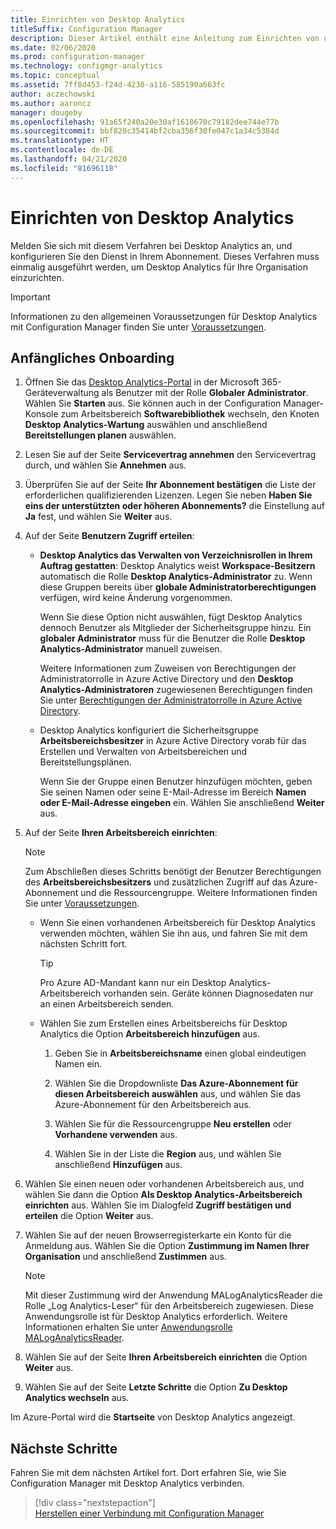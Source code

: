 ```yaml
---
title: Einrichten von Desktop Analytics
titleSuffix: Configuration Manager
description: Dieser Artikel enthält eine Anleitung zum Einrichten von und Onboarding in Desktop Analytics.
ms.date: 02/06/2020
ms.prod: configuration-manager
ms.technology: configmgr-analytics
ms.topic: conceptual
ms.assetid: 7ff8d453-f24d-4230-a116-585190a663fc
author: aczechowski
ms.author: aaroncz
manager: dougeby
ms.openlocfilehash: 91a65f240a20e30af1610670c79182dee744e77b
ms.sourcegitcommit: bbf820c35414bf2cba356f30fe047c1a34c5384d
ms.translationtype: HT
ms.contentlocale: de-DE
ms.lasthandoff: 04/21/2020
ms.locfileid: "81696118"
---
```

# <a name="how-to-set-up-desktop-analytics"></a>Einrichten von Desktop Analytics

Melden Sie sich mit diesem Verfahren bei Desktop Analytics an, und konfigurieren Sie den Dienst in Ihrem Abonnement. Dieses Verfahren muss einmalig ausgeführt werden, um Desktop Analytics für Ihre Organisation einzurichten.  

> [!Important]  
> Informationen zu den allgemeinen Voraussetzungen für Desktop Analytics mit Configuration Manager finden Sie unter [Voraussetzungen](overview.md#prerequisites).  

## <a name="initial-onboarding"></a>Anfängliches Onboarding

1. Öffnen Sie das [Desktop Analytics-Portal](https://aka.ms/desktopanalytics) in der Microsoft 365-Geräteverwaltung als Benutzer mit der Rolle **Globaler Administrator**. Wählen Sie **Starten** aus. Sie können auch in der Configuration Manager-Konsole zum Arbeitsbereich **Softwarebibliothek** wechseln, den Knoten **Desktop Analytics-Wartung** auswählen und anschließend **Bereitstellungen planen** auswählen.

2. Lesen Sie auf der Seite **Servicevertrag annehmen** den Servicevertrag durch, und wählen Sie **Annehmen** aus.  

3. Überprüfen Sie auf der Seite **Ihr Abonnement bestätigen** die Liste der erforderlichen qualifizierenden Lizenzen. Legen Sie neben **Haben Sie eins der unterstützten oder höheren Abonnements?** die Einstellung auf **Ja** fest, und wählen Sie **Weiter** aus.  

4. Auf der Seite **Benutzern Zugriff erteilen**:

    - **Desktop Analytics das Verwalten von Verzeichnisrollen in Ihrem Auftrag gestatten**: Desktop Analytics weist **Workspace-Besitzern** automatisch die Rolle **Desktop Analytics-Administrator** zu. Wenn diese Gruppen bereits über **globale Administratorberechtigungen** verfügen, wird keine Änderung vorgenommen.

        Wenn Sie diese Option nicht auswählen, fügt Desktop Analytics dennoch Benutzer als Mitglieder der Sicherheitsgruppe hinzu. Ein **globaler Administrator** muss für die Benutzer die Rolle **Desktop Analytics-Administrator** manuell zuweisen.

        Weitere Informationen zum Zuweisen von Berechtigungen der Administratorrolle in Azure Active Directory und den **Desktop Analytics-Administratoren** zugewiesenen Berechtigungen finden Sie unter [Berechtigungen der Administratorrolle in Azure Active Directory](https://docs.microsoft.com/azure/active-directory/users-groups-roles/directory-assign-admin-roles).  

    - Desktop Analytics konfiguriert die Sicherheitsgruppe **Arbeitsbereichsbesitzer** in Azure Active Directory vorab für das Erstellen und Verwalten von Arbeitsbereichen und Bereitstellungsplänen.

        Wenn Sie der Gruppe einen Benutzer hinzufügen möchten, geben Sie seinen Namen oder seine E-Mail-Adresse im Bereich **Namen oder E-Mail-Adresse eingeben** ein. Wählen Sie anschließend **Weiter** aus.

5. Auf der Seite **Ihren Arbeitsbereich einrichten**:  

    > [!NOTE]  
    > Zum Abschließen dieses Schritts benötigt der Benutzer Berechtigungen des **Arbeitsbereichsbesitzers** und zusätzlichen Zugriff auf das Azure-Abonnement und die Ressourcengruppe. Weitere Informationen finden Sie unter [Voraussetzungen](overview.md#prerequisites).  

    - Wenn Sie einen vorhandenen Arbeitsbereich für Desktop Analytics verwenden möchten, wählen Sie ihn aus, und fahren Sie mit dem nächsten Schritt fort.  

        > [!TIP]  
        > Pro Azure AD-Mandant kann nur ein Desktop Analytics-Arbeitsbereich vorhanden sein. Geräte können Diagnosedaten nur an einen Arbeitsbereich senden.  

    - Wählen Sie zum Erstellen eines Arbeitsbereichs für Desktop Analytics die Option **Arbeitsbereich hinzufügen** aus.  

        1. Geben Sie in **Arbeitsbereichsname** einen global eindeutigen Namen ein.

        2. Wählen Sie die Dropdownliste **Das Azure-Abonnement für diesen Arbeitsbereich auswählen** aus, und wählen Sie das Azure-Abonnement für den Arbeitsbereich aus.  

        3. Wählen Sie für die Ressourcengruppe **Neu erstellen** oder **Vorhandene verwenden** aus.

        4. Wählen Sie in der Liste die **Region** aus, und wählen Sie anschließend **Hinzufügen** aus.  

6. Wählen Sie einen neuen oder vorhandenen Arbeitsbereich aus, und wählen Sie dann die Option **Als Desktop Analytics-Arbeitsbereich einrichten** aus.  Wählen Sie im Dialogfeld **Zugriff bestätigen und erteilen** die Option **Weiter** aus.  

7. Wählen Sie auf der neuen Browserregisterkarte ein Konto für die Anmeldung aus. Wählen Sie die Option **Zustimmung im Namen Ihrer Organisation** und anschließend **Zustimmen** aus.  

    > [!Note]  
    > Mit dieser Zustimmung wird der Anwendung MALogAnalyticsReader die Rolle „Log Analytics-Leser“ für den Arbeitsbereich zugewiesen. Diese Anwendungsrolle ist für Desktop Analytics erforderlich. Weitere Informationen erhalten Sie unter [Anwendungsrolle MALogAnalyticsReader](troubleshooting.md#bkmk_MALogAnalyticsReader).  

8. Wählen Sie auf der Seite **Ihren Arbeitsbereich einrichten** die Option **Weiter** aus.  

9. Wählen Sie auf der Seite **Letzte Schritte** die Option **Zu Desktop Analytics wechseln** aus.

Im Azure-Portal wird die **Startseite** von Desktop Analytics angezeigt.

## <a name="next-steps"></a>Nächste Schritte

Fahren Sie mit dem nächsten Artikel fort. Dort erfahren Sie, wie Sie Configuration Manager mit Desktop Analytics verbinden.
> [!div class="nextstepaction"]  
> [Herstellen einer Verbindung mit Configuration Manager](connect-configmgr.md)  
